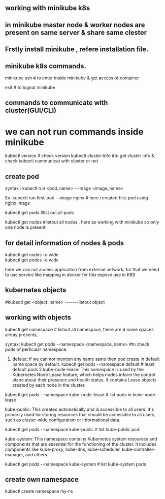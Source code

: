 ## working with minikube k8s
## in minikube master node & worker nodes are present on same server & share same clester

## Frstly install minikube , refere installation file.

## minikube k8s commands.

minikube ssh              # to enter inside minikube & get access of container

exit   # to logout minikube
## commands to communicate with cluster(GUI/CLI)
# we can not run commands inside minikube

 kubectl version        # check version
 kubectl cluster-info       #to get cluster info & check kubectl cummunicat with cluster or not 

 ## create pod
 syntax : kubectl run <pod_name> --image <image_name>

 Ex. 
 kubectl run first-pod --image nginx                        # here i created first pod using nginx image

 kubectl get pods              #list out all pods

kubectl get nodes     #listout all nodes , here as working with minikube so only one node is present

## for detail information of nodes & pods
kubectl get nodes -o wide         
kubectl get podes -o wide

here we can not access application from external network, for that we need to use service like mapping in docker for this expose use in K8S

## kubernetes objects
#kubectl get <object_name>   -------listout object

## working with objects

kubectl get namespace                    # listout all namespace, 
there are 4 name spaces alreay presents,

syntax: kubectl get pods --namespace <namespace_name>  #to check pods of perticular namespace.

1. defalut: if we can not mention any name same then pod create in default name space by default.
kubectl get pods --namespace default    # least default pods
2.kube-node-lease: This namespace is used by the Kubernetes Node Lease feature, which helps nodes inform the control plane about their presence and health status. It contains Lease objects created by each node in the cluster.

kubectl get pods --namespace kube-node-lease  # list pods in kube-node-lease

kube-public: This created automatically and is accessible to all users.
 It's primarily used for storing resources that should be accessible to all users, such as cluster-wide configuration or informational data.

kubectl get pods --namespace kube-public     # list kube-public pod

kube-system: This namespace contains Kubernetes system resources and components that are essential for the functioning of the cluster.
 It includes components like kube-proxy, kube-dns, kube-scheduler, kube-controller-manager, and others.

 kubectl get pods --namespace kube-system     # list kube-system pods

## create own namespace
kubectl create namespace my-ns

